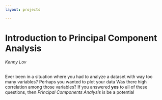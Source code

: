 ```yaml
---
layout: projects

---
```




# **Introduction to Principal Component Analysis**

<p style="text-align:center;">

<em>Kenny Lov</em><br><br>

</p>

<p>

Ever been in a situation where you had to analyze a dataset with way too
many variables? Perhaps you wanted to plot your data Was there high
correlation among those variables? If you answered <b>yes</b> to all of
these questions, then <i>Principal Components Analysis</i> is be a
potential

</p>
